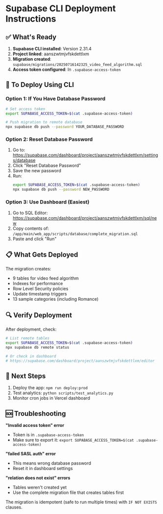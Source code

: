 # Supabase CLI Deployment Instructions

## ✅ What's Ready

1. **Supabase CLI installed**: Version 2.31.4
2. **Project linked**: aanszwtmjvfskdettlxm 
3. **Migration created**: `supabase/migrations/20250716142325_video_feed_algorithm.sql`
4. **Access token configured**: In `.supabase-access-token`

## 🚀 To Deploy Using CLI

### Option 1: If You Have Database Password

```bash
# Set access token
export SUPABASE_ACCESS_TOKEN=$(cat .supabase-access-token)

# Push migration to remote database
npx supabase db push --password YOUR_DATABASE_PASSWORD
```

### Option 2: Reset Database Password

1. Go to: https://supabase.com/dashboard/project/aanszwtmjvfskdettlxm/settings/database
2. Click "Reset Database Password"
3. Save the new password
4. Run:
   ```bash
   export SUPABASE_ACCESS_TOKEN=$(cat .supabase-access-token)
   npx supabase db push --password NEW_PASSWORD
   ```

### Option 3: Use Dashboard (Easiest)

1. Go to SQL Editor: https://supabase.com/dashboard/project/aanszwtmjvfskdettlxm/sql/new
2. Copy contents of: `/app/main/web_app/scripts/database/complete_migration.sql`
3. Paste and click "Run"

## 📋 What Gets Deployed

The migration creates:
- 9 tables for video feed algorithm
- Indexes for performance
- Row Level Security policies
- Update timestamp triggers
- 13 sample categories (including Romance)

## 🔍 Verify Deployment

After deployment, check:

```bash
# List remote tables
export SUPABASE_ACCESS_TOKEN=$(cat .supabase-access-token)
npx supabase db remote status

# Or check in dashboard
# https://supabase.com/dashboard/project/aanszwtmjvfskdettlxm/editor
```

## 🎯 Next Steps

1. Deploy the app: `npm run deploy:prod`
2. Test analytics: `python scripts/test_analytics.py`
3. Monitor cron jobs in Vercel dashboard

## 🆘 Troubleshooting

**"Invalid access token" error**
- Token is in `.supabase-access-token`
- Make sure to export it: `export SUPABASE_ACCESS_TOKEN=$(cat .supabase-access-token)`

**"failed SASL auth" error**
- This means wrong database password
- Reset it in dashboard settings

**"relation does not exist" errors**
- Tables weren't created yet
- Use the complete migration file that creates tables first

The migration is idempotent (safe to run multiple times) with `IF NOT EXISTS` clauses.
